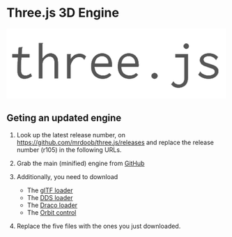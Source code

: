 # Three.js 3D Engine
![Three.js logo](logo.png)

## Geting an updated engine

1. Look up the latest release number, on https://github.com/mrdoob/three.js/releases
   and replace the release number (r105) in the following URLs.

1. Grab the main (minified) engine from [GitHub](https://github.com/mrdoob/three.js/blob/r105/build/three.min.js)

2. Additionally, you need to download
   * The [glTF loader](https://github.com/mrdoob/three.js/blob/r105/examples/js/loaders/GLTFLoader.js)
   * The [DDS loader](https://github.com/mrdoob/three.js/blob/r105/examples/js/loaders/DDSLoader.js)
   * The [Draco loader](https://github.com/mrdoob/three.js/blob/r105/examples/js/loaders/DRACOLoader.js)
   * The [Orbit control](https://github.com/mrdoob/three.js/blob/r105/examples/js/controls/OrbitControls.js)

3. Replace the five files with the ones you just downloaded.
